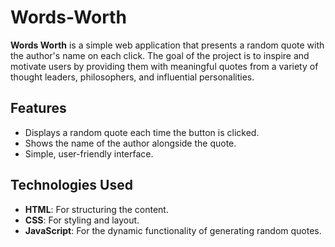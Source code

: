 ﻿# Words-Worth
 
**Words Worth** is a simple web application that presents a random quote with the author's name on each click. The goal of the project is to inspire and motivate users by providing them with meaningful quotes from a variety of thought leaders, philosophers, and influential personalities.

## Features

- Displays a random quote each time the button is clicked.
- Shows the name of the author alongside the quote.
- Simple, user-friendly interface.

## Technologies Used

- **HTML**: For structuring the content.
- **CSS**: For styling and layout.
- **JavaScript**: For the dynamic functionality of generating random quotes.
